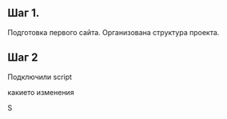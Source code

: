 ## Шаг 1.
Подготовка первого сайта. Организована структура проекта.

## Шаг 2
Подключили script

какието изменения

S
